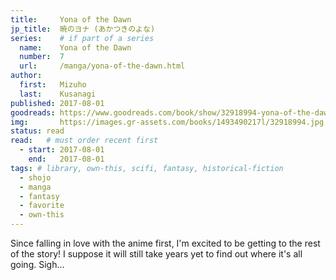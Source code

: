 ```yaml
---
title:     Yona of the Dawn
jp_title:  暁のヨナ (あかつきのよな)
series:    # if part of a series
  name:    Yona of the Dawn
  number:  7
  url:     /manga/yona-of-the-dawn.html
author: 
  first:   Mizuho 
  last:    Kusanagi
published: 2017-08-01 
goodreads: https://www.goodreads.com/book/show/32918994-yona-of-the-dawn-vol-7
img:       https://images.gr-assets.com/books/1493490217l/32918994.jpg
status: read
read:   # must order recent first
  - start: 2017-08-01  
    end:   2017-08-01 
tags: # library, own-this, scifi, fantasy, historical-fiction
  - shojo
  - manga
  - fantasy
  - favorite
  - own-this
---
```


Since falling in love with the anime first, I'm excited to be getting to the rest of the story! I suppose it will still take years yet to find out where it's all going. Sigh...
